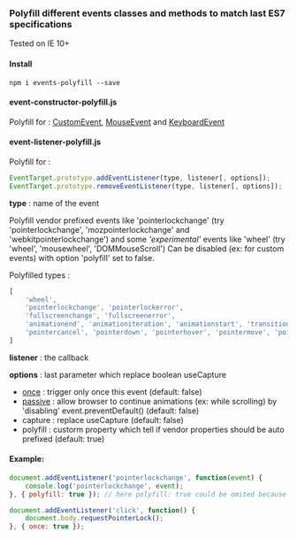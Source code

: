 ### Polyfill different events classes and methods to match last ES7 specifications

Tested on IE 10+

#### Install
```
npm i events-polyfill --save
```

#### event-constructor-polyfill.js
Polyfill for : [CustomEvent](https://developer.mozilla.org/en-US/docs/Web/API/CustomEvent), [MouseEvent](https://developer.mozilla.org/en-US/docs/Web/API/MouseEvent) and [KeyboardEvent](https://developer.mozilla.org/en-US/docs/Web/API/KeyboardEvent)

#### event-listener-polyfill.js
Polyfill for :
```js
EventTarget.prototype.addEventListener(type, listener[, options]);
EventTarget.prototype.removeEventListener(type, listener[, options]);
```

**type** : name of the event

Polyfill vendor prefixed events like 'pointerlockchange' (try 'pointerlockchange', 'mozpointerlockchange' and 'webkitpointerlockchange') and some *'experimental'* events like 'wheel' (try 'wheel', 'mousewheel', 'DOMMouseScroll')
Can be disabled (ex: for custom events) with option 'polyfill' set to false.

Polyfilled types :
```js
[
    'wheel',
    'pointerlockchange', 'pointerlockerror',
    'fullscreenchange', 'fullscreenerror',
    'animationend', 'animationiteration', 'animationstart', 'transitionend',
    'pointercancel', 'pointerdown', 'pointerhover', 'pointermove', 'pointerout', 'pointerover', 'pointerup'
]
```

**listener** : the callback

**options** : last parameter which replace boolean useCapture
* [once](https://developers.google.com/web/updates/2016/10/addeventlistener-once) : trigger only once this event (default: false)
* [passive](https://github.com/WICG/EventListenerOptions/blob/gh-pages/explainer.md) : allow browser to continue animations (ex: while scrolling) by 'disabling' event.preventDefault() (default: false)
* capture : replace useCapture (default: false)
* polyfill : custorm property which tell if vendor properties should be auto prefixed (default: true)

#### Example:
```js
document.addEventListener('pointerlockchange', function(event) {
    console.log('pointerlockchange', event);
}, { polyfill: true }); // here polyfill: true could be omited because it's the default value

document.addEventListener('click', function() {
    document.body.requestPointerLock();
}, { once: true });
```

